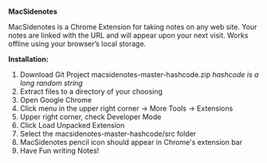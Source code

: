**MacSidenotes**

MacSidenotes is a Chrome Extension for taking notes on any web site. Your
notes are linked with the URL and will appear upon your next visit. Works
offline using your browser’s local storage.

**Installation:**
1. Download Git Project macsidenotes-master-hashcode.zip	*hashcode is a long random string*
2. Extract files to a directory of your choosing
3. Open Google Chrome
4. Click menu in the upper right corner -> More Tools -> Extensions
5. Upper right corner, check Developer Mode
6. Click Load Unpacked Extension
7. Select the macsidenotes-master-hashcode/src folder
8. MacSidenotes pencil icon should appear in Chrome's extension bar
9. Have Fun writing Notes!